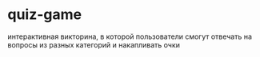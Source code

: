 # quiz-game
интерактивная викторина, в которой пользователи смогут отвечать на вопросы из разных категорий и накапливать очки
